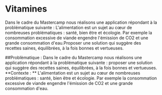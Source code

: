 # Vitamines
Dans le cadre du Mastercamp nous réalisons une application répondant à la problématique suivante : L'alimentation est un sujet au cœur de nombreuses problématiques : santé, bien être et écologie. Par exemple la consommation excessive de viande engendre l'émission de CO2 et une grande consommation d'eau.Proposer une solution qui suggère des recettes saines, équilibrées, à la fois bonnes et vertueuses.

##Problèmatique : 
Dans le cadre du Mastercamp nous réalisons une application répondant à la problématique suivante : proposer une solution qui suggère des recettes saines, équilibrées, à la fois bonnes et vertueuses. **Contexte : ** L'alimentation est un sujet au cœur de nombreuses problématiques : santé, bien être et écologie. Par exemple la consommation excessive de viande engendre l'émission de CO2 et une grande consommation d'eau.
